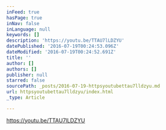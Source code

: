 ```yaml
---
inFeed: true
hasPage: true
inNav: false
inLanguage: null
keywords: []
description: 'https://youtu.be/TTAU7lLDZYU'
datePublished: '2016-07-19T00:24:53.096Z'
dateModified: '2016-07-19T00:24:52.691Z'
title: ''
author: []
authors: []
publisher: null
starred: false
sourcePath: _posts/2016-07-19-httpsyoutubettau7lldzyu.md
url: httpsyoutubettau7lldzyu/index.html
_type: Article

---
```

https://youtu.be/TTAU7lLDZYU